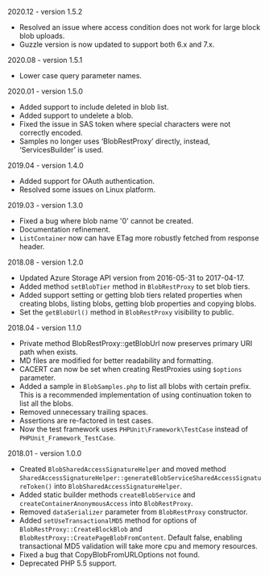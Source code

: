 2020.12 - version 1.5.2
* Resolved an issue where access condition does not work for large block blob uploads.
* Guzzle version is now updated to support both 6.x and 7.x.

2020.08 - version 1.5.1
* Lower case query parameter names.

2020.01 - version 1.5.0

* Added support to include deleted in blob list.
* Added support to undelete a blob.
* Fixed the issue in SAS token where special characters were not correctly encoded.
* Samples no longer uses ‘BlobRestProxy’ directly, instead, ‘ServicesBuilder’ is used.

2019.04 - version 1.4.0

* Added support for OAuth authentication.
* Resolved some issues on Linux platform.

2019.03 - version 1.3.0

* Fixed a bug where blob name '0' cannot be created.
* Documentation refinement.
* `ListContainer` now can have ETag more robustly fetched from response header.

2018.08 - version 1.2.0

* Updated Azure Storage API version from 2016-05-31 to 2017-04-17.
* Added method `setBlobTier` method in `BlobRestProxy` to set blob tiers.
* Added support setting or getting blob tiers related properties when creating blobs, listing blobs, getting blob properties and copying blobs.
* Set the `getBlobUrl()` method in `BlobRestProxy` visibility to public.

2018.04 - version 1.1.0

* Private method BlobRestProxy::getBlobUrl now preserves primary URI path when exists.
* MD files are modified for better readability and formatting.
* CACERT can now be set when creating RestProxies using `$options` parameter.
* Added a sample in `BlobSamples.php` to list all blobs with certain prefix. This is a recommended implementation of using continuation token to list all the blobs.
* Removed unnecessary trailing spaces.
* Assertions are re-factored in test cases.
* Now the test framework uses `PHPUnit\Framework\TestCase` instead of `PHPUnit_Framework_TestCase`.

2018.01 - version 1.0.0

* Created `BlobSharedAccessSignatureHelper` and moved method `SharedAccessSignatureHelper::generateBlobServiceSharedAccessSignatureToken()` into `BlobSharedAccessSignatureHelper`.
* Added static builder methods `createBlobService` and `createContainerAnonymousAccess` into `BlobRestProxy`.
* Removed `dataSerializer` parameter from `BlobRestProxy` constructor.
* Added `setUseTransactionalMD5` method for options of `BlobRestProxy::CreateBlockBlob` and `BlobRestProxy::CreatePageBlobFromContent`. Default false, enabling transactional MD5 validation will take more cpu and memory resources.
* Fixed a bug that CopyBlobFromURLOptions not found.
* Deprecated PHP 5.5 support.
